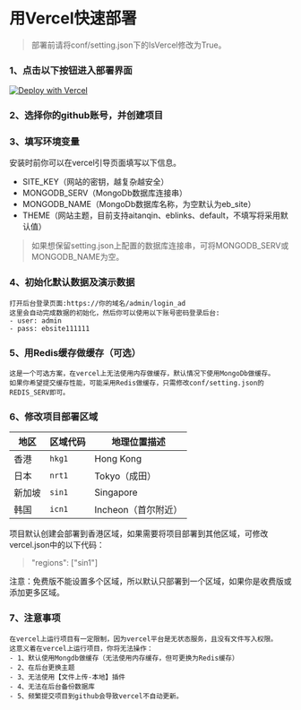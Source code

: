 # 用Vercel快速部署

>部署前请将conf/setting.json下的IsVercel修改为True。

### 1、点击以下按钮进入部署界面

[![Deploy with Vercel](https://vercel.com/button)](https://vercel.com/new/clone?repository-url=https%3A%2F%2Fgithub.com%2Fyibo7%2Febsite_cms.git&env=SITE_KEY,MONGODB_SERV,MONGODB_NAME,THEME&envDescription=SITE_KEY%20is%20the%20site%20secret%2C%20MONGODB_SERV%20is%20the%20MongoDB%20connection%20string%2C%20MONGODB_NAME%20is%20the%20database%20name%20%28optional%2C%20uses%20default%20if%20empty%29%2C%20THEME%20%28%E7%BD%91%E7%AB%99%E4%B8%BB%E9%A2%98%EF%BC%8C%E7%9B%AE%E5%89%8D%E6%94%AF%E6%8C%81aitanqin%E3%80%81eblinks%E3%80%81default%EF%BC%8C%E4%B8%8D%E5%A1%AB%E5%86%99%E5%B0%86%E9%87%87%E7%94%A8%E9%BB%98%E8%AE%A4%E5%80%BC%29&envDefault.MONGODB_NAME=eb_site&envDefault.THEME=eblinks&project-name=ebsite_cms&repository-name=ebsite_cms)


### 2、选择你的github账号，并创建项目
### 3、填写环境变量

安装时前你可以在vercel引导页面填写以下信息。

  - SITE_KEY（网站的密钥，越复杂越安全）   
  - MONGODB_SERV（MongoDb数据库连接串）
  - MONGODB_NAME（MongoDb数据库名称，为空默认为eb_site）
  - THEME（网站主题，目前支持aitanqin、eblinks、default，不填写将采用默认值）

> 如果想保留setting.json上配置的数据库连接串，可将MONGODB_SERV或MONGODB_NAME为空。

### 4、初始化默认数据及演示数据    
    打开后台登录页面:https://你的域名/admin/login_ad
    这里会自动完成数据的初始化，然后你可以使用以下账号密码登录后台:
    - user: admin
    - pass: ebsite111111

### 5、用Redis缓存做缓存（可选）

    这是一个可选方案，在vercel上无法使用内存做缓存，默认情况下使用MongoDb做缓存。
    如果你希望提交缓存性能，可能采用Redis做缓存，只需修改conf/setting.json的REDIS_SERV即可。

### 6、修改项目部署区域
| 地区  | 区域代码   | 地理位置描述        |
| --- | ------ | ------------- |
| 香港  | `hkg1` | Hong Kong     |
| 日本  | `nrt1` | Tokyo（成田）     |
| 新加坡 | `sin1` | Singapore     |
| 韩国  | `icn1` | Incheon（首尔附近） |

项目默认创建会部署到香港区域，如果需要将项目部署到其他区域，可修改vercel.json中的以下代码：
> "regions": ["sin1"]

注意：免费版不能设置多个区域，所以默认只部署到一个区域，如果你是收费版或添加更多区域。

### 7、注意事项
    在vercel上运行项目有一定限制，因为vercel平台是无状态服务，且没有文件写入权限。
    这意义着在vercel上运行项目，你将无法操作：
    - 1、默认使用Mongdb做缓存（无法使用内存缓存，但可更换为Redis缓存）
    - 2、在后台更换主题
    - 3、无法使用【文件上传-本地】插件
    - 4、无法在后台备份数据库
    - 5、频繁提交项目到github会导致vercel不自动更新。